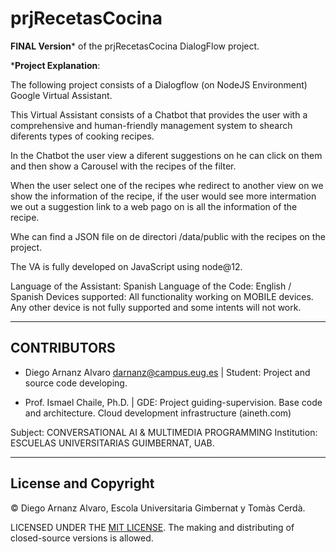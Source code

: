 # prjRecetasCocina

**FINAL Version*** of the prjRecetasCocina DialogFlow project.

***Project Explanation**:

The following project consists of a Dialogflow (on NodeJS Environment) Google Virtual Assistant.

This Virtual Assistant consists of a Chatbot that provides the user with a comprehensive and human-friendly management system to shearch diferents types of cooking recipes.

In the Chatbot the user view a diferent suggestions on he can click on them and then show a Carousel with the recipes of the filter.

When the user select one of the recipes whe redirect to another view on we show the information of the recipe, if the user would see more intermation we out a suggestion link to a web pago on is all the information of the recipe.

Whe can find a JSON file on de directori /data/public with the recipes on the project.

The VA is fully developed on JavaScript using node@12.

Language of the Assistant: Spanish
Language of the Code: English / Spanish
Devices supported: All functionality working on MOBILE devices. Any other device is not fully supported and some intents will not work.

---

## CONTRIBUTORS

- Diego Arnanz Alvaro <darnanz@campus.eug.es>  | Student: Project and source code developing.

- Prof. Ismael Chaile, Ph.D. | GDE: Project guiding-supervision. Base code and architecture. Cloud development infrastructure (aineth.com)

Subject: CONVERSATIONAL AI & MULTIMEDIA PROGRAMMING
Institution: ESCUELAS UNIVERSITARIAS GUIMBERNAT, UAB.

---

## License and Copyright

© Diego Arnanz Alvaro, Escola Universitaria Gimbernat y Tomàs Cerdà.

LICENSED UNDER THE [MIT LICENSE](./public/license/LICENSE.txt). The making and distributing of closed-source versions is allowed.
